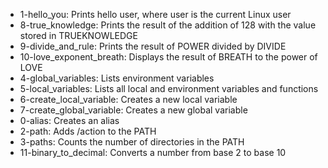 * 1-hello_you: Prints hello user, where user is the current Linux user
* 8-true_knowledge: Prints the result of the addition of 128 with the value stored in TRUEKNOWLEDGE
* 9-divide_and_rule: Prints the result of POWER divided by DIVIDE
* 10-love_exponent_breath: Displays the result of BREATH to the power of LOVE
* 4-global_variables: Lists environment variables
* 5-local_variables: Lists all local and environment variables and functions
* 6-create_local_variable: Creates a new local variable
* 7-create_global_variable: Creates a new global variable
* 0-alias: Creates an alias
* 2-path: Adds /action to the PATH
* 3-paths: Counts the number of directories in the PATH
* 11-binary_to_decimal: Converts a number from base 2 to base 10
